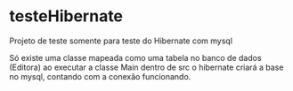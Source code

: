 # testeHibernate
Projeto de teste somente para teste do Hibernate com mysql

Só existe uma classe mapeada como uma tabela no banco de dados (Editora) ao executar a classe Main dentro de src o hibernate criará a base no mysql, contando com a conexão funcionando.
